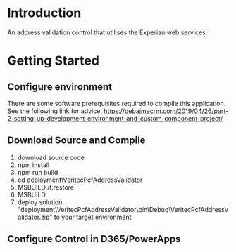 # Introduction 
An address validation control that utilises the Experian web services.

# Getting Started

## Configure environment
There are some software prerequisites required to compile this application. See the following link for advice.
https://debajmecrm.com/2019/04/26/part-2-setting-up-development-environment-and-custom-component-project/

## Download Source and Compile
1. download source code
2. npm install
3. npm run build
4. cd deployment\VeritecPcfAddressValidator
5. MSBUILD /t:restore
6. MSBUILD
7. deploy solution "deployment\VeritecPcfAddressValidator\bin\Debug\VeritecPcfAddressValidator.zip" to your target environment

## Configure Control in D365/PowerApps
